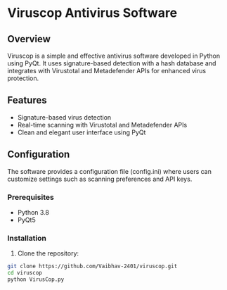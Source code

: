 # Viruscop Antivirus Software


## Overview

Viruscop is a simple and effective antivirus software developed in Python using PyQt. It uses signature-based detection with a hash database and integrates with Virustotal and Metadefender APIs for enhanced virus protection.

## Features

- Signature-based virus detection
- Real-time scanning with Virustotal and Metadefender APIs
- Clean and elegant user interface using PyQt

## Configuration

The software provides a configuration file (config.ini) where users can customize settings such as scanning preferences and API keys.

### Prerequisites

- Python 3.8
- PyQt5

### Installation

1. Clone the repository:

```bash
git clone https://github.com/Vaibhav-2401/viruscop.git
cd viruscop
python VirusCop.py

